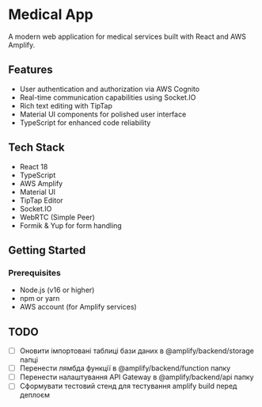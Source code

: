 # Medical App

A modern web application for medical services built with React and AWS Amplify.

## Features

- User authentication and authorization via AWS Cognito
- Real-time communication capabilities using Socket.IO
- Rich text editing with TipTap
- Material UI components for polished user interface
- TypeScript for enhanced code reliability

## Tech Stack

- React 18
- TypeScript
- AWS Amplify
- Material UI
- TipTap Editor
- Socket.IO
- WebRTC (Simple Peer)
- Formik & Yup for form handling

## Getting Started

### Prerequisites

- Node.js (v16 or higher)
- npm or yarn
- AWS account (for Amplify services)


## TODO

- [ ] Оновити імпортовані таблиці бази даних в @amplify/backend/storage папці
- [ ] Перенести лямбда функції в @amplify/backend/function папку
- [ ] Перенести налаштування API Gateway в @amplify/backend/api папку
- [ ] Сформувати тестовий стенд для тестування amplify build перед деплоєм
